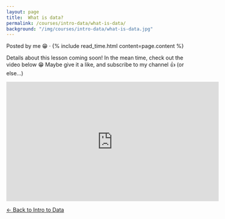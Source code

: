 ```yaml
---
layout: page
title:  What is data?
permalink: /courses/intro-data/what-is-data/
background: "/img/courses/intro-data/what-is-data.jpg"
---
```


<div class="container">
    <span class="meta">Posted by me 😁 
        &middot; {% include read_time.html
        content=page.content %}
    </span>
</div>

Details about this lesson coming soon! In the mean time, check out the video below 😁 Maybe give it a like, and subscribe to my channel 👍 (or else...)

<div class="container">
    <div class="row">
        <div class="col-md-12">
            <iframe width="560" height="315" src="https://www.youtube.com/embed/yrF3CtrQGf8" title="YouTube video player" frameborder="0" allow="accelerometer; autoplay; clipboard-write; encrypted-media; gyroscope; picture-in-picture" allowfullscreen></iframe>
        </div>
    </div>
</div>

<a class="btn btn-primary float-left" href="{{ site.url }}/intro-data/">&larr;
    Back to Intro to Data<span class="d-none d-md-inline"></span></a>
